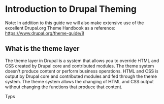 # Introduction to Drupal Theming
Note: In addition to this guide we will also make extensive use of the excellent Drupal.org Theme Handbook as a reference: https://www.drupal.org/theme-guide/8





## What is the theme layer

The theme layer in Drupal is a system that allows you to override HTML and CSS created by Drupal core and contributed modules.
The theme system doesn't produce content or perform business operations. HTML and CSS is output by Drupal core and contributed modules and fed through the theme system. The theme system allows the changing of HTML and CSS output without changing the functions that produce that content.

Typs